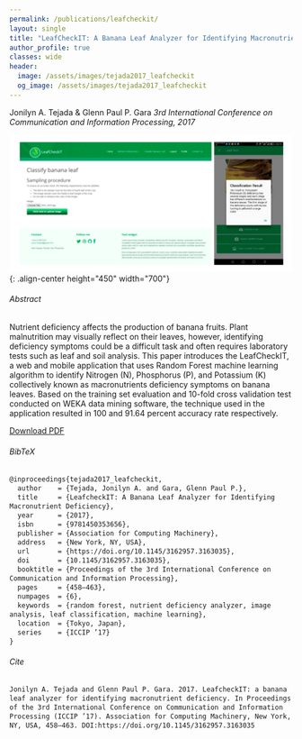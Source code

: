 ```yaml
---
permalink: /publications/leafcheckit/
layout: single
title: "LeafCheckIT: A Banana Leaf Analyzer for Identifying Macronutrient Deficiency"
author_profile: true
classes: wide
header:
  image: /assets/images/tejada2017_leafcheckit
  og_image: /assets/images/tejada2017_leafcheckit
---
```


Jonilyn A. Tejada & Glenn Paul P. Gara
*3rd International Conference on Communication and Information Processing, 2017*

![leafcheckit](/assets/files/publications/leafcheckit/tejada2017_leafcheckit.jpg){: .align-center height="450" width="700"}

###### Abstract
Nutrient deficiency affects the production of banana fruits. Plant malnutrition may visually reflect on their leaves, however, identifying deficiency symptoms could be a difficult task and often requires laboratory tests such as leaf and soil analysis. This paper introduces the LeafCheckIT, a web and mobile application that uses Random Forest machine learning algorithm to identify Nitrogen (N), Phosphorus (P), and Potassium (K) collectively known as macronutrients deficiency symptoms on banana leaves. Based on the training set evaluation and 10-fold cross validation test conducted on WEKA data mining software, the technique used in the application resulted in 100 and 91.64 percent accuracy rate respectively.

<a href="/assets/files/publications/leafcheckit/tejada2017_leafcheckit.pdf" class="btn btn--info">Download PDF</a>

###### BibTeX
```
@inproceedings{tejada2017_leafcheckit,
  author    = {Tejada, Jonilyn A. and Gara, Glenn Paul P.},
  title     = {LeafcheckIT: A Banana Leaf Analyzer for Identifying Macronutrient Deficiency},
  year      = {2017},
  isbn      = {9781450353656},
  publisher = {Association for Computing Machinery},
  address   = {New York, NY, USA},
  url       = {https://doi.org/10.1145/3162957.3163035},
  doi       = {10.1145/3162957.3163035},
  booktitle = {Proceedings of the 3rd International Conference on Communication and Information Processing},
  pages     = {458–463},
  numpages  = {6},
  keywords  = {random forest, nutrient deficiency analyzer, image analysis, leaf classification, machine learning},
  location  = {Tokyo, Japan},
  series    = {ICCIP ’17}
}
```

###### Cite
```
Jonilyn A. Tejada and Glenn Paul P. Gara. 2017. LeafcheckIT: a banana leaf analyzer for identifying macronutrient deficiency. In Proceedings of the 3rd International Conference on Communication and Information Processing (ICCIP ’17). Association for Computing Machinery, New York, NY, USA, 458–463. DOI:https://doi.org/10.1145/3162957.3163035
```
